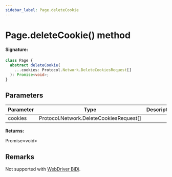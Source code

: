 ```yaml
---
sidebar_label: Page.deleteCookie
---
```


# Page.deleteCookie() method

#### Signature:

```typescript
class Page {
  abstract deleteCookie(
    ...cookies: Protocol.Network.DeleteCookiesRequest[]
  ): Promise<void>;
}
```

## Parameters

| Parameter | Type                                      | Description |
| --------- | ----------------------------------------- | ----------- |
| cookies   | Protocol.Network.DeleteCookiesRequest\[\] |             |

**Returns:**

Promise&lt;void&gt;

## Remarks

Not supported with [WebDriver BiDi](https://pptr.dev/faq#q-what-is-the-status-of-cross-browser-support).
